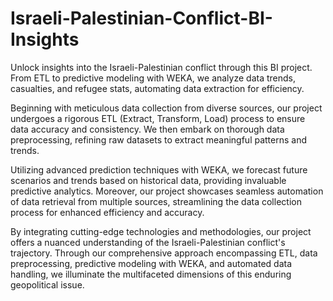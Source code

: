 # Israeli-Palestinian-Conflict-BI-Insights
Unlock insights into the Israeli-Palestinian conflict through this BI project. From ETL to predictive modeling with WEKA, we analyze data trends, casualties, and refugee stats, automating data extraction for efficiency.


Beginning with meticulous data collection from diverse sources, our project undergoes a rigorous ETL (Extract, Transform, Load) process to ensure data accuracy and consistency. We then embark on thorough data preprocessing, refining raw datasets to extract meaningful patterns and trends.

Utilizing advanced prediction techniques with WEKA, we forecast future scenarios and trends based on historical data, providing invaluable predictive analytics. Moreover, our project showcases seamless automation of data retrieval from multiple sources, streamlining the data collection process for enhanced efficiency and accuracy.

By integrating cutting-edge technologies and methodologies, our project offers a nuanced understanding of the Israeli-Palestinian conflict's trajectory. Through our comprehensive approach encompassing ETL, data preprocessing, predictive modeling with WEKA, and automated data handling, we illuminate the multifaceted dimensions of this enduring geopolitical issue.
